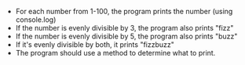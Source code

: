 - For each number from 1-100, the program prints the number (using console.log)
- If the number is evenly divisible by 3, the program also prints "fizz"
- If the number is evenly divisible by 5, the program also prints "buzz"
- If it's evenly divisible by both, it prints "fizzbuzz"
- The program should use a method to determine what to print.
